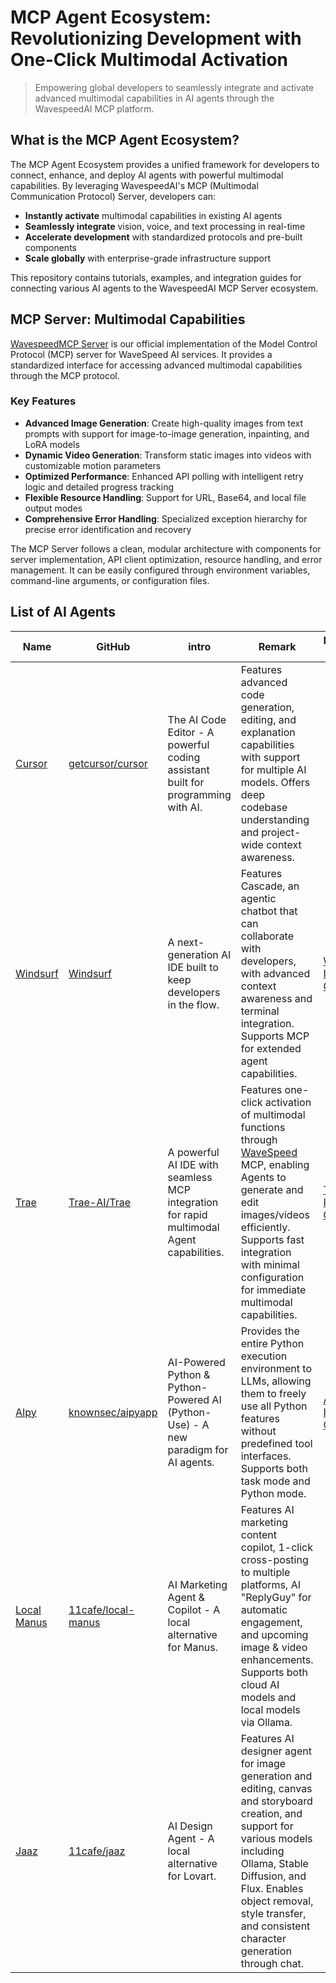 # MCP Agent Ecosystem: Revolutionizing Development with One-Click Multimodal Activation

> Empowering global developers to seamlessly integrate and activate advanced multimodal capabilities in AI agents through the WavespeedAI MCP platform.

## What is the MCP Agent Ecosystem?

The MCP Agent Ecosystem provides a unified framework for developers to connect, enhance, and deploy AI agents with powerful multimodal capabilities. By leveraging WavespeedAI's MCP (Multimodal Communication Protocol) Server, developers can:

- **Instantly activate** multimodal capabilities in existing AI agents
- **Seamlessly integrate** vision, voice, and text processing in real-time
- **Accelerate development** with standardized protocols and pre-built components
- **Scale globally** with enterprise-grade infrastructure support

This repository contains tutorials, examples, and integration guides for connecting various AI agents to the WavespeedAI MCP Server ecosystem.

## MCP Server: Multimodal Capabilities

[WavespeedMCP Server](https://github.com/WaveSpeedAI/mcp-server) is our official implementation of the Model Control Protocol (MCP) server for WaveSpeed AI services. It provides a standardized interface for accessing advanced multimodal capabilities through the MCP protocol.

### Key Features

- **Advanced Image Generation**: Create high-quality images from text prompts with support for image-to-image generation, inpainting, and LoRA models
- **Dynamic Video Generation**: Transform static images into videos with customizable motion parameters
- **Optimized Performance**: Enhanced API polling with intelligent retry logic and detailed progress tracking
- **Flexible Resource Handling**: Support for URL, Base64, and local file output modes
- **Comprehensive Error Handling**: Specialized exception hierarchy for precise error identification and recovery

The MCP Server follows a clean, modular architecture with components for server implementation, API client optimization, resource handling, and error management. It can be easily configured through environment variables, command-line arguments, or configuration files.

## List of AI Agents
|Name|GitHub|intro|Remark|Integration Guide|
|---|---|---|---|---|
|[Cursor](https://cursor.com) |[getcursor/cursor](https://github.com/getcursor/cursor)|The AI Code Editor - A powerful coding assistant built for programming with AI.|Features advanced code generation, editing, and explanation capabilities with support for multiple AI models. Offers deep codebase understanding and project-wide context awareness.||
|[Windsurf](https://windsurf.com) |[Windsurf](https://windsurf.com)|A next-generation AI IDE built to keep developers in the flow.|Features Cascade, an agentic chatbot that can collaborate with developers, with advanced context awareness and terminal integration. Supports MCP for extended agent capabilities.|[Windsurf Integration Guide](./integrations/windsurf_integration.md)|
|[Trae](https://www.trae.ai) |[Trae-AI/Trae](https://github.com/Trae-AI/Trae)|A powerful AI IDE with seamless MCP integration for rapid multimodal Agent capabilities.|Features one-click activation of multimodal functions through [WaveSpeed](https://wavespeed.ai/) MCP, enabling Agents to generate and edit images/videos efficiently. Supports fast integration with minimal configuration for immediate multimodal capabilities.|[Trae Integration Guide](./integrations/trae_integration.md)|
|[AIpy](https://www.aipy.app/) |[knownsec/aipyapp](https://github.com/knownsec/aipyapp)|AI-Powered Python & Python-Powered AI (Python-Use) - A new paradigm for AI agents.|Provides the entire Python execution environment to LLMs, allowing them to freely use all Python features without predefined tool interfaces. Supports both task mode and Python mode.|[AIpy Integration Guide](./integrations/aipy_integration.md)|
|[Local Manus](https://github.com/11cafe/local-manus) |[11cafe/local-manus](https://github.com/11cafe/local-manus)|AI Marketing Agent & Copilot - A local alternative for Manus.|Features AI marketing content copilot, 1-click cross-posting to multiple platforms, AI "ReplyGuy" for automatic engagement, and upcoming image & video enhancements. Supports both cloud AI models and local models via Ollama.||
|[Jaaz](https://github.com/11cafe/jaaz) |[11cafe/jaaz](https://github.com/11cafe/jaaz)|AI Design Agent - A local alternative for Lovart.|Features AI designer agent for image generation and editing, canvas and storyboard creation, and support for various models including Ollama, Stable Diffusion, and Flux. Enables object removal, style transfer, and consistent character generation through chat.||

